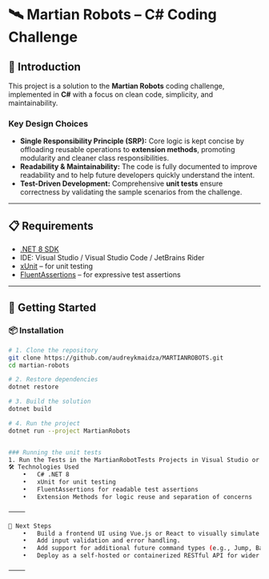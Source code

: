 # 🛰️ Martian Robots – C# Coding Challenge

## 🧭 Introduction

This project is a solution to the **Martian Robots** coding challenge, implemented in **C#** with a focus on clean code, simplicity, and maintainability.

### Key Design Choices
- **Single Responsibility Principle (SRP):** Core logic is kept concise by offloading reusable operations to **extension methods**, promoting modularity and cleaner class responsibilities.
- **Readability & Maintainability:** The code is fully documented to improve readability and to help future developers quickly understand the intent.
- **Test-Driven Development:** Comprehensive **unit tests** ensure correctness by validating the sample scenarios from the challenge.
---

## 📋 Requirements

- [.NET 8 SDK](https://dotnet.microsoft.com/download)
- IDE: Visual Studio / Visual Studio Code / JetBrains Rider
- [xUnit](https://xunit.net/) – for unit testing  
- [FluentAssertions](https://fluentassertions.com/) – for expressive test assertions

---

## 🚀 Getting Started

### 📦 Installation

```bash
# 1. Clone the repository
git clone https://github.com/audreykmaidza/MARTIANROBOTS.git
cd martian-robots

# 2. Restore dependencies
dotnet restore

# 3. Build the solution
dotnet build

# 4. Run the project
dotnet run --project MartianRobots


### Running the unit tests 
1. Run the Tests in the MartianRobotTests Projects in Visual Studio or use dotnet test
🛠️ Technologies Used
	•	C# .NET 8
	•	xUnit for unit testing
	•	FluentAssertions for readable test assertions
	•	Extension Methods for logic reuse and separation of concerns

⸻

📌 Next Steps
	•	Build a frontend UI using Vue.js or React to visually simulate robot paths and lost positions.
	•	Add input validation and error handling.
	•	Add support for additional future command types (e.g., Jump, Backward).
	•	Deploy as a self-hosted or containerized RESTful API for wider usage.

⸻
